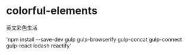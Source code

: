 # colorful-elements 
英文彩色生活

'npm install --save-dev gulp gulp-browserify gulp-concat gulp-connect gulp-react lodash reactify'